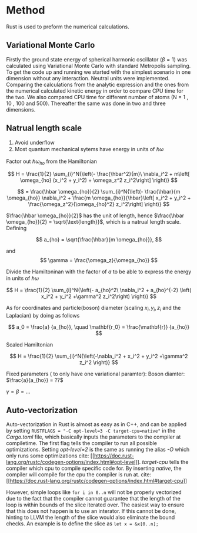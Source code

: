 # Method

Rust is used to preform the numerical calculations.
<!-- Maybe explain why we chose Rust instead of traditional C++? -->
## Variational Monte Carlo

Firstly the ground state energy of spherical harmonic oscillator $(\beta = 1)$ was calculated using Variational Monte Carlo with standard Metropolis sampling. To get the code up and running  we started with the simplest scenario in one dimension without any interaction.  Neutral units were implemented. Comparing the calculations from the analytic expression and the ones from the numerical calculated kinetic energy in order to compare CPU time for the two. We also compared CPU time for different number of atoms (N = 1 , 10 , 100 and 500).
Thereafter the same was done in two and three dimensions.

## Natrual length scale

1) Avoid underflow
2) Most quantum mechanical sytems have energy in units of $\hbar \omega$

Factor out $\hbar \omega_{ho}$ from the Hamiltonian

$$
H = \frac{1}{2} \sum_{i}^N{\left(- \frac{\hbar^2}{m}\ \nabla_i^2 + m\left[ \omega_{ho} (x_i^2 + y_i^2) + \omega_z^2 z_i^2\right] \right)}
$$

$$
= \frac{\hbar \omega_{ho}}{2} \sum_{i}^N{\left(- \frac{\hbar}{m \omega_{ho}} \nabla_i^2 + \frac{m \omega_{ho}}{\hbar}\left[ x_i^2 + y_i^2 + \frac{\omega_z^2}{\omega_{ho}^2} z_i^2\right] \right)}
$$

$\frac{\hbar \omega_{ho}}{2}$ has the unit of length, hence $\frac{\hbar \omega_{ho}}{2} = \sqrt{\text{length}}$, which is a natrual length scale. Defining 

$$
 a_{ho} = \sqrt{\frac{\hbar}{m \omega_{ho}}}, 
$$

and
$$
\gamma = \frac{\omega_z}{\omega_{ho}}
$$

Divide the Hamiltoninan with the factor of $a$ to be able to express the energy in units of $\hbar \omega$

$$
H = \frac{1}{2} \sum_{i}^N{\left(- a_{ho}^2\ \nabla_i^2 + a_{ho}^{-2} \left( x_i^2 + y_i^2 +\gamma^2 z_i^2\right) \right)}
$$

As for coordinates and particle(boson) diameter (scaling $x_i,y_i,z_i$ and the Laplacian) by doing as follows

$$
a_0  = \frac{a} {a_{ho}}, \quad
\mathbf{r_0} = \frac{\mathbf{r}} {a_{ho}}
$$

Scaled Hamiltonian 

$$
H = \frac{1}{2} \sum_{i}^N{\left(-\nabla_i^2 +  x_i^2 + y_i^2 +\gamma^2 z_i^2  \right)}
$$

Fixed parameters ( to only have one variational paramter): 
Boson diamter: $\frac{a}{a_{ho}} = ??$

 $\gamma = \beta = ...$


## Auto-vectorization
Auto-vectorization in Rust is almost as easy as in C++, and can be applied by setting ```RUSTFLAGS = "-C opt-level=3 -C target-cpu=native"``` in the *Cargo.toml* file, which basically inputs the parameters to the compiler at compiletime. The first flag tells the compiler to run all possible optimizations. Setting *opt-level=2* is the same as running the alias *-O* which only runs some optimizations cite: [[https://doc.rust-lang.org/rustc/codegen-options/index.html#opt-level]]. *target-cpu* tells the compiler which cpu to compile specific code for. By inserting *native*, the compiler will compile for the cpu the compiler is run at. cite:[[https://doc.rust-lang.org/rustc/codegen-options/index.html#target-cpu]]

However, simple loops like ```for i in 0..n``` will not be properly vectorized due to the fact that the compiler cannot guarantee that the length of the loop is within bounds of the slice iterated over. The easiest way to ensure that this does not happen is to use an interator. If this cannot be done, hinting to LLVM the length of the slice would also eliminate the bound checks. An example is to define the slice as
```let x = &x[0..n];```